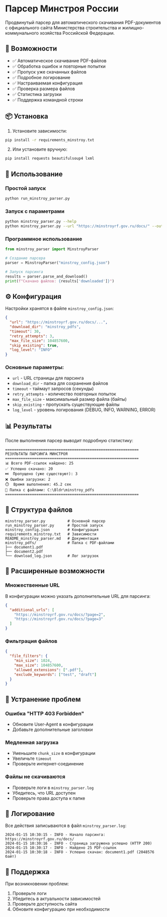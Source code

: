 # Парсер Минстроя России

Продвинутый парсер для автоматического скачивания PDF-документов с официального сайта Министерства строительства и жилищно-коммунального хозяйства Российской Федерации.

## 🚀 Возможности

- ✅ Автоматическое скачивание PDF-файлов
- ✅ Обработка ошибок и повторные попытки
- ✅ Пропуск уже скачанных файлов
- ✅ Подробное логирование
- ✅ Настраиваемая конфигурация
- ✅ Проверка размера файлов
- ✅ Статистика загрузки
- ✅ Поддержка командной строки

## 📦 Установка

1. Установите зависимости:
```bash
pip install -r requirements_minstroy.txt
```

2. Или установите вручную:
```bash
pip install requests beautifulsoup4 lxml
```

## 🎯 Использование

### Простой запуск
```bash
python run_minstroy_parser.py
```

### Запуск с параметрами
```bash
python minstroy_parser.py --help
python minstroy_parser.py --url "https://minstroyrf.gov.ru/docs/" --output "my_pdfs" --verbose
```

### Программное использование
```python
from minstroy_parser import MinstroyParser

# Создание парсера
parser = MinstroyParser("minstroy_config.json")

# Запуск парсинга
results = parser.parse_and_download()
print(f"Скачано файлов: {results['downloaded']}")
```

## ⚙️ Конфигурация

Настройки хранятся в файле `minstroy_config.json`:

```json
{
  "url": "https://minstroyrf.gov.ru/docs/...",
  "download_dir": "minstroy_pdfs",
  "timeout": 30,
  "retry_attempts": 3,
  "max_file_size": 104857600,
  "skip_existing": true,
  "log_level": "INFO"
}
```

### Основные параметры:

- `url` - URL страницы для парсинга
- `download_dir` - папка для сохранения файлов
- `timeout` - таймаут запросов (секунды)
- `retry_attempts` - количество повторных попыток
- `max_file_size` - максимальный размер файла (байты)
- `skip_existing` - пропускать существующие файлы
- `log_level` - уровень логирования (DEBUG, INFO, WARNING, ERROR)

## 📊 Результаты

После выполнения парсер выводит подробную статистику:

```
============================================================
РЕЗУЛЬТАТЫ ПАРСИНГА МИНСТРОЯ
============================================================
📊 Всего PDF-ссылок найдено: 25
✅ Успешно скачано: 20
⏭️  Пропущено (уже существуют): 3
❌ Ошибки загрузки: 2
⏱️  Время выполнения: 45.2 сек
📁 Папка с файлами: C:\Bldr\minstroy_pdfs
============================================================
```

## 📁 Структура файлов

```
minstroy_parser.py          # Основной парсер
run_minstroy_parser.py      # Простой запуск
minstroy_config.json        # Конфигурация
requirements_minstroy.txt   # Зависимости
README_minstroy_parser.md   # Документация
minstroy_pdfs/              # Папка с PDF-файлами
├── document1.pdf
├── document2.pdf
└── download_log.json       # Лог загрузок
```

## 🔧 Расширенные возможности

### Множественные URL
В конфигурации можно указать дополнительные URL для парсинга:

```json
{
  "additional_urls": [
    "https://minstroyrf.gov.ru/docs/?page=2",
    "https://minstroyrf.gov.ru/docs/?page=3"
  ]
}
```

### Фильтрация файлов
```json
{
  "file_filters": {
    "min_size": 1024,
    "max_size": 104857600,
    "allowed_extensions": [".pdf"],
    "exclude_keywords": ["test", "draft"]
  }
}
```

## 🐛 Устранение проблем

### Ошибка "HTTP 403 Forbidden"
- Обновите User-Agent в конфигурации
- Добавьте дополнительные заголовки

### Медленная загрузка
- Уменьшите `chunk_size` в конфигурации
- Увеличьте `timeout`
- Проверьте интернет-соединение

### Файлы не скачиваются
- Проверьте логи в `minstroy_parser.log`
- Убедитесь, что URL доступен
- Проверьте права доступа к папке

## 📝 Логирование

Все действия записываются в файл `minstroy_parser.log`:

```
2024-01-15 10:30:15 - INFO - Начало парсинга: https://minstroyrf.gov.ru/docs/
2024-01-15 10:30:16 - INFO - Страница загружена успешно (HTTP 200)
2024-01-15 10:30:17 - INFO - Найдено 25 PDF-ссылок
2024-01-15 10:30:18 - INFO - Успешно скачан: document1.pdf (2048576 байт)
```

## 🤝 Поддержка

При возникновении проблем:
1. Проверьте логи
2. Убедитесь в актуальности зависимостей
3. Проверьте доступность сайта
4. Обновите конфигурацию при необходимости
